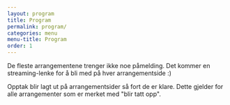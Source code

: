 ```yaml
---
layout: program
title: Program
permalink: program/
categories: menu
menu-title: Program
order: 1
---
```

De fleste arrangementene trenger ikke noe påmelding. Det kommer en streaming-lenke for å bli med på hver arrangementside :)

Opptak blir lagt ut på arrangementsider så fort de er klare. Dette gjelder for alle arrangementer som er merket med "blir tatt opp".
